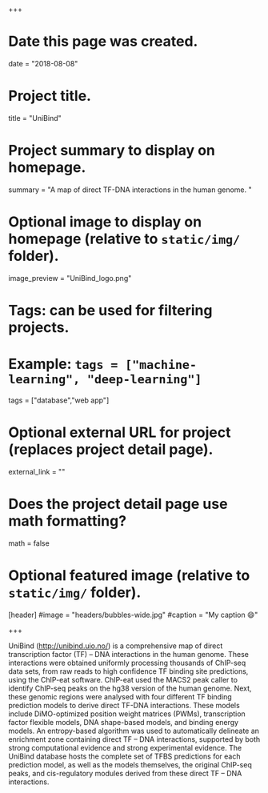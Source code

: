 +++
# Date this page was created.
date = "2018-08-08"

# Project title.
title = "UniBind"

# Project summary to display on homepage.
summary = "A map of direct TF-DNA interactions in the human genome. "

# Optional image to display on homepage (relative to `static/img/` folder).
image_preview = "UniBind_logo.png"

# Tags: can be used for filtering projects.
# Example: `tags = ["machine-learning", "deep-learning"]`
tags = ["database","web app"]

# Optional external URL for project (replaces project detail page).
external_link = ""

# Does the project detail page use math formatting?
math = false

# Optional featured image (relative to `static/img/` folder).
[header]
#image = "headers/bubbles-wide.jpg"
#caption = "My caption :smile:"

+++

UniBind (http://unibind.uio.no/) is a comprehensive map of direct transcription factor (TF) – DNA interactions in the human genome. These interactions were obtained uniformly processing thousands of ChIP-seq data sets, from raw reads to high confidence TF binding site predictions, using the ChIP-eat software. ChIP-eat used the MACS2 peak caller to identify ChIP-seq peaks on the hg38 version of the human genome. Next, these genomic regions were analysed with four different TF binding prediction models to derive direct TF-DNA interactions. These models include DiMO-optimized position weight matrices (PWMs), transcription factor flexible models, DNA shape-based models, and binding energy models. An entropy-based algorithm was used to automatically delineate an enrichment zone containing direct TF – DNA interactions, supported by both strong computational evidence and strong experimental evidence. The UniBind database hosts the complete set of TFBS predictions for each prediction model, as well as the models themselves, the original ChIP-seq peaks, and cis-regulatory modules derived from these direct TF – DNA interactions. 